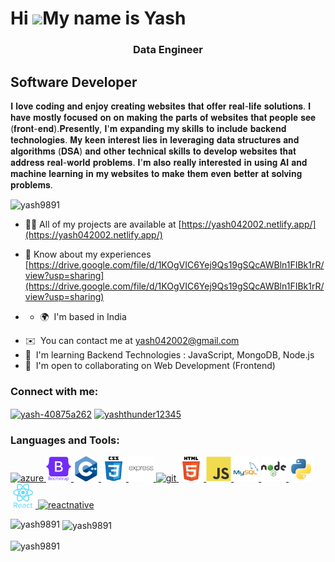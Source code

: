 Hi ![](https://user-images.githubusercontent.com/18350557/176309783-0785949b-9127-417c-8b55-ab5a4333674e.gif)My name is Yash
============================================================================================================================
 


<h3 align="center">Data Engineer</h3>

Software Developer
--------------------------------------------------

𝐈 𝐥𝐨𝐯𝐞 𝐜𝐨𝐝𝐢𝐧𝐠 𝐚𝐧𝐝 𝐞𝐧𝐣𝐨𝐲 𝐜𝐫𝐞𝐚𝐭𝐢𝐧𝐠 𝐰𝐞𝐛𝐬𝐢𝐭𝐞𝐬 𝐭𝐡𝐚𝐭 𝐨𝐟𝐟𝐞𝐫 𝐫𝐞𝐚𝐥-𝐥𝐢𝐟𝐞 𝐬𝐨𝐥𝐮𝐭𝐢𝐨𝐧𝐬. 𝐈 𝐡𝐚𝐯𝐞 𝐦𝐨𝐬𝐭𝐥𝐲 𝐟𝐨𝐜𝐮𝐬𝐞𝐝 𝐨𝐧 𝐨𝐧 𝐦𝐚𝐤𝐢𝐧𝐠 𝐭𝐡𝐞 𝐩𝐚𝐫𝐭𝐬 𝐨𝐟 𝐰𝐞𝐛𝐬𝐢𝐭𝐞𝐬 𝐭𝐡𝐚𝐭 𝐩𝐞𝐨𝐩𝐥𝐞 𝐬𝐞𝐞 (𝐟𝐫𝐨𝐧𝐭-𝐞𝐧𝐝).𝐏𝐫𝐞𝐬𝐞𝐧𝐭𝐥𝐲, 𝐈'𝐦 𝐞𝐱𝐩𝐚𝐧𝐝𝐢𝐧𝐠 𝐦𝐲 𝐬𝐤𝐢𝐥𝐥𝐬 𝐭𝐨 𝐢𝐧𝐜𝐥𝐮𝐝𝐞 𝐛𝐚𝐜𝐤𝐞𝐧𝐝 𝐭𝐞𝐜𝐡𝐧𝐨𝐥𝐨𝐠𝐢𝐞𝐬. 𝐌𝐲 𝐤𝐞𝐞𝐧 𝐢𝐧𝐭𝐞𝐫𝐞𝐬𝐭 𝐥𝐢𝐞𝐬 𝐢𝐧 𝐥𝐞𝐯𝐞𝐫𝐚𝐠𝐢𝐧𝐠 𝐝𝐚𝐭𝐚 𝐬𝐭𝐫𝐮𝐜𝐭𝐮𝐫𝐞𝐬 𝐚𝐧𝐝 𝐚𝐥𝐠𝐨𝐫𝐢𝐭𝐡𝐦𝐬 (𝐃𝐒𝐀) 𝐚𝐧𝐝 𝐨𝐭𝐡𝐞𝐫 𝐭𝐞𝐜𝐡𝐧𝐢𝐜𝐚𝐥 𝐬𝐤𝐢𝐥𝐥𝐬 𝐭𝐨 𝐝𝐞𝐯𝐞𝐥𝐨𝐩 𝐰𝐞𝐛𝐬𝐢𝐭𝐞𝐬 𝐭𝐡𝐚𝐭 𝐚𝐝𝐝𝐫𝐞𝐬𝐬 𝐫𝐞𝐚𝐥-𝐰𝐨𝐫𝐥𝐝 𝐩𝐫𝐨𝐛𝐥𝐞𝐦𝐬. 𝐈'𝐦 𝐚𝐥𝐬𝐨 𝐫𝐞𝐚𝐥𝐥𝐲 𝐢𝐧𝐭𝐞𝐫𝐞𝐬𝐭𝐞𝐝 𝐢𝐧 𝐮𝐬𝐢𝐧𝐠 𝐀𝐈 𝐚𝐧𝐝 𝐦𝐚𝐜𝐡𝐢𝐧𝐞 𝐥𝐞𝐚𝐫𝐧𝐢𝐧𝐠 𝐢𝐧 𝐦𝐲 𝐰𝐞𝐛𝐬𝐢𝐭𝐞𝐬 𝐭𝐨 𝐦𝐚𝐤𝐞 𝐭𝐡𝐞𝐦 𝐞𝐯𝐞𝐧 𝐛𝐞𝐭𝐭𝐞𝐫 𝐚𝐭 𝐬𝐨𝐥𝐯𝐢𝐧𝐠 𝐩𝐫𝐨𝐛𝐥𝐞𝐦𝐬.

<p align="left"> <img src="https://komarev.com/ghpvc/?username=yash9891&label=Profile%20views&color=0e75b6&style=flat" alt="yash9891" /> </p>

- 👨‍💻 All of my projects are available at [https://yash042002.netlify.app/](https://yash042002.netlify.app/)

- 📄 Know about my experiences [https://drive.google.com/file/d/1KOgVIC6Yej9Qs19gSQcAWBln1FIBk1rR/view?usp=sharing](https://drive.google.com/file/d/1KOgVIC6Yej9Qs19gSQcAWBln1FIBk1rR/view?usp=sharing)

- * 🌍  I'm based in India
* ✉️  You can contact me at [yash042002@gmail.com](mailto:yash042002@gmail.com)
* 🧠  I'm learning Backend Technologies : JavaScript, MongoDB, Node.js
* 🤝  I'm open to collaborating on Web Development (Frontend)

<h3 align="left">Connect with me:</h3>
<p align="left">
<a href="https://linkedin.com/in/yash-40875a262" target="blank"><img align="center" src="https://raw.githubusercontent.com/rahuldkjain/github-profile-readme-generator/master/src/images/icons/Social/linked-in-alt.svg" alt="yash-40875a262" height="30" width="40" /></a>
<a href="https://www.leetcode.com/yashthunder12345" target="blank"><img align="center" src="https://raw.githubusercontent.com/rahuldkjain/github-profile-readme-generator/master/src/images/icons/Social/leet-code.svg" alt="yashthunder12345" height="30" width="40" /></a>
</p>

<h3 align="left">Languages and Tools:</h3>
<p align="left"> <a href="https://azure.microsoft.com/en-in/" target="_blank" rel="noreferrer"> <img src="https://www.vectorlogo.zone/logos/microsoft_azure/microsoft_azure-icon.svg" alt="azure" width="40" height="40"/> </a> <a href="https://getbootstrap.com" target="_blank" rel="noreferrer"> <img src="https://raw.githubusercontent.com/devicons/devicon/master/icons/bootstrap/bootstrap-plain-wordmark.svg" alt="bootstrap" width="40" height="40"/> </a> <a href="https://www.w3schools.com/cpp/" target="_blank" rel="noreferrer"> <img src="https://raw.githubusercontent.com/devicons/devicon/master/icons/cplusplus/cplusplus-original.svg" alt="cplusplus" width="40" height="40"/> </a> <a href="https://www.w3schools.com/css/" target="_blank" rel="noreferrer"> <img src="https://raw.githubusercontent.com/devicons/devicon/master/icons/css3/css3-original-wordmark.svg" alt="css3" width="40" height="40"/> </a> <a href="https://expressjs.com" target="_blank" rel="noreferrer"> <img src="https://raw.githubusercontent.com/devicons/devicon/master/icons/express/express-original-wordmark.svg" alt="express" width="40" height="40"/> </a> <a href="https://git-scm.com/" target="_blank" rel="noreferrer"> <img src="https://www.vectorlogo.zone/logos/git-scm/git-scm-icon.svg" alt="git" width="40" height="40"/> </a> <a href="https://www.w3.org/html/" target="_blank" rel="noreferrer"> <img src="https://raw.githubusercontent.com/devicons/devicon/master/icons/html5/html5-original-wordmark.svg" alt="html5" width="40" height="40"/> </a> <a href="https://developer.mozilla.org/en-US/docs/Web/JavaScript" target="_blank" rel="noreferrer"> <img src="https://raw.githubusercontent.com/devicons/devicon/master/icons/javascript/javascript-original.svg" alt="javascript" width="40" height="40"/> </a> <a href="https://www.mysql.com/" target="_blank" rel="noreferrer"> <img src="https://raw.githubusercontent.com/devicons/devicon/master/icons/mysql/mysql-original-wordmark.svg" alt="mysql" width="40" height="40"/> </a> <a href="https://nodejs.org" target="_blank" rel="noreferrer"> <img src="https://raw.githubusercontent.com/devicons/devicon/master/icons/nodejs/nodejs-original-wordmark.svg" alt="nodejs" width="40" height="40"/> </a> <a href="https://www.python.org" target="_blank" rel="noreferrer"> <img src="https://raw.githubusercontent.com/devicons/devicon/master/icons/python/python-original.svg" alt="python" width="40" height="40"/> </a> <a href="https://reactjs.org/" target="_blank" rel="noreferrer"> <img src="https://raw.githubusercontent.com/devicons/devicon/master/icons/react/react-original-wordmark.svg" alt="react" width="40" height="40"/> </a> <a href="https://reactnative.dev/" target="_blank" rel="noreferrer"> <img src="https://reactnative.dev/img/header_logo.svg" alt="reactnative" width="40" height="40"/> </a> </p>

<p><img align="left" src="https://github-readme-stats.vercel.app/api/top-langs?username=yash9891&show_icons=true&locale=en&layout=compact" alt="yash9891" /></p>

<p>&nbsp;<img align="center" src="https://github-readme-stats.vercel.app/api?username=yash9891&show_icons=true&locale=en" alt="yash9891" /></p>

<p><img align="center" src="https://github-readme-streak-stats.herokuapp.com/?user=yash9891&" alt="yash9891" /></p>




